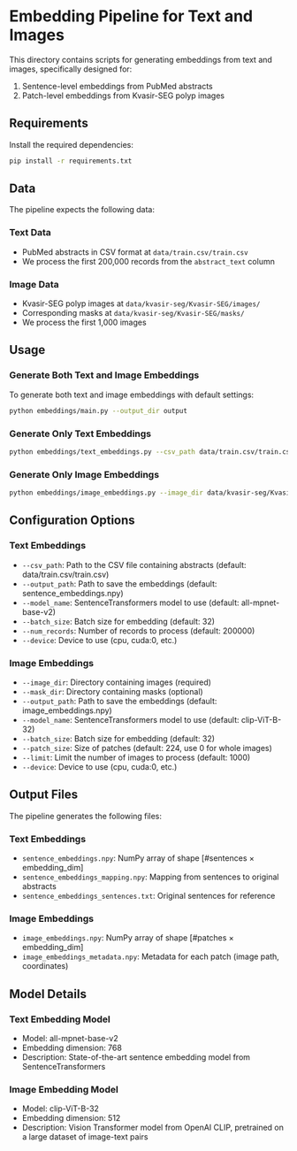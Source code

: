 # Embedding Pipeline for Text and Images

This directory contains scripts for generating embeddings from text and images, specifically designed for:
1. Sentence-level embeddings from PubMed abstracts
2. Patch-level embeddings from Kvasir-SEG polyp images

## Requirements

Install the required dependencies:

```bash
pip install -r requirements.txt
```

## Data

The pipeline expects the following data:

### Text Data
- PubMed abstracts in CSV format at `data/train.csv/train.csv`
- We process the first 200,000 records from the `abstract_text` column

### Image Data
- Kvasir-SEG polyp images at `data/kvasir-seg/Kvasir-SEG/images/`
- Corresponding masks at `data/kvasir-seg/Kvasir-SEG/masks/`
- We process the first 1,000 images

## Usage

### Generate Both Text and Image Embeddings

To generate both text and image embeddings with default settings:

```bash
python embeddings/main.py --output_dir output
```

### Generate Only Text Embeddings

```bash
python embeddings/text_embeddings.py --csv_path data/train.csv/train.csv --output_path output/sentence_embeddings.npy
```

### Generate Only Image Embeddings

```bash
python embeddings/image_embeddings.py --image_dir data/kvasir-seg/Kvasir-SEG/images --mask_dir data/kvasir-seg/Kvasir-SEG/masks --output_path output/image_embeddings.npy
```

## Configuration Options

### Text Embeddings

- `--csv_path`: Path to the CSV file containing abstracts (default: data/train.csv/train.csv)
- `--output_path`: Path to save the embeddings (default: sentence_embeddings.npy)
- `--model_name`: SentenceTransformers model to use (default: all-mpnet-base-v2)
- `--batch_size`: Batch size for embedding (default: 32)
- `--num_records`: Number of records to process (default: 200000)
- `--device`: Device to use (cpu, cuda:0, etc.)

### Image Embeddings

- `--image_dir`: Directory containing images (required)
- `--mask_dir`: Directory containing masks (optional)
- `--output_path`: Path to save the embeddings (default: image_embeddings.npy)
- `--model_name`: SentenceTransformers model to use (default: clip-ViT-B-32)
- `--batch_size`: Batch size for embedding (default: 32)
- `--patch_size`: Size of patches (default: 224, use 0 for whole images)
- `--limit`: Limit the number of images to process (default: 1000)
- `--device`: Device to use (cpu, cuda:0, etc.)

## Output Files

The pipeline generates the following files:

### Text Embeddings
- `sentence_embeddings.npy`: NumPy array of shape [#sentences × embedding_dim]
- `sentence_embeddings_mapping.npy`: Mapping from sentences to original abstracts
- `sentence_embeddings_sentences.txt`: Original sentences for reference

### Image Embeddings
- `image_embeddings.npy`: NumPy array of shape [#patches × embedding_dim]
- `image_embeddings_metadata.npy`: Metadata for each patch (image path, coordinates)

## Model Details

### Text Embedding Model
- Model: all-mpnet-base-v2
- Embedding dimension: 768
- Description: State-of-the-art sentence embedding model from SentenceTransformers

### Image Embedding Model
- Model: clip-ViT-B-32
- Embedding dimension: 512
- Description: Vision Transformer model from OpenAI CLIP, pretrained on a large dataset of image-text pairs 